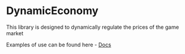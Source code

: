 # DynamicEconomy

This library is designed to dynamically regulate the prices of the game market

Examples of use can be found here - [Docs](docs)